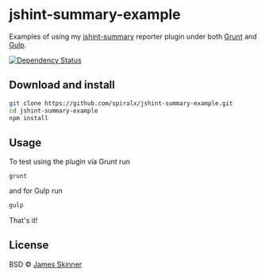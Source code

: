 # jshint-summary-example

Examples of using my [jshint-summary](https://github.com/spiralx/jshint-summary) reporter plugin under both [Grunt](http://gruntjs.com) and [Gulp](http://gulpjs.com).

[![Dependency Status][daviddm-image]][daviddm-url]


## Download and install

```sh
git clone https://github.com/spiralx/jshint-summary-example.git
cd jshint-summary-example
npm install
```


## Usage

To test using the plugin via Grunt run

```
grunt
```

and for Gulp run

```sh
gulp
```

That's it!


## License

BSD © [James Skinner](http://github.com/spiralx)


[daviddm-url]: https://david-dm.org/spiralx/jshint-summary-example
[daviddm-image]: https://david-dm.org/spiralx/jshint-summary-example.svg?theme=shields.io
